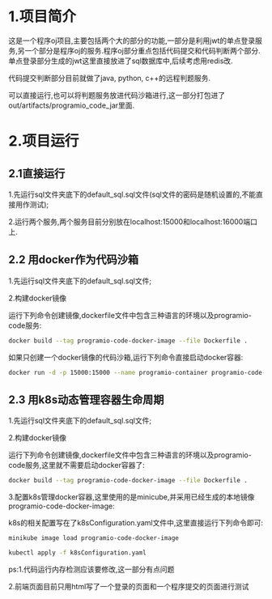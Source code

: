 # 1.项目简介 #

这是一个程序oj项目,主要包括两个大的部分的功能,一部分是利用jwt的单点登录服务,另一个部分是程序oj的服务.程序oj部分重点包括代码提交和代码判断两个部分. 单点登录部分生成的jwt这里直接放进了sql数据库中,后续考虑用redis改.

代码提交判断部分目前就做了java, python, c++的远程判题服务.

可以直接运行,也可以将判题服务放进代码沙箱进行,这一部分打包进了out/artifacts/programio_code_jar里面.

# 2.项目运行 #

## 2.1直接运行 ##

1.先运行sql文件夹底下的default_sql.sql文件(sql文件的密码是随机设置的,不能直接用作测试);

2.运行两个服务,两个服务目前分别放在localhost:15000和localhost:16000端口上.

## 2.2 用docker作为代码沙箱 ##

1.先运行sql文件夹底下的default_sql.sql文件;

2.构建docker镜像

运行下列命令创建镜像,dockerfile文件中包含三种语言的环境以及programio-code服务:

```bash
docker build --tag programio-code-docker-image --file Dockerfile .
```

如果只创建一个docker镜像的代码沙箱,运行下列命令直接启动docker容器:

```bash
docker run -d -p 15000:15000 --name programio-container programio-code-docker-image
```

## 2.3 用k8s动态管理容器生命周期 ##

1.先运行sql文件夹底下的default_sql.sql文件;

2.构建docker镜像

运行下列命令创建镜像,dockerfile文件中包含三种语言的环境以及programio-code服务,这里就不需要启动docker容器了:

```bash
docker build --tag programio-code-docker-image --file Dockerfile .
```

3.配置k8s管理docker容器,这里使用的是minicube,并采用已经生成的本地镜像programio-code-docker-image:

k8s的相关配置写在了k8sConfiguration.yaml文件中,这里直接运行下列命令即可:

```bash
minikube image load programio-code-docker-image

kubectl apply -f k8sConfiguration.yaml
```





ps:1.代码运行内存检测应该要修改,这一部分有点问题

2.前端页面目前只用html写了一个登录的页面和一个程序提交的页面进行测试
